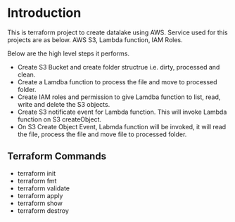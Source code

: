 
# Introduction

This is terraform project to create datalake using AWS. Service used for this projects are as below.
AWS S3, Lambda function, IAM Roles. 

Below are the high level steps it performs. 

- Create S3 Bucket and create folder structrue i.e. dirty, processed and clean.
- Create a Lamdba function to process the file and move to processed folder. 
- Create IAM roles and permission to give Lamdba function to list, read, write and delete the S3 objects.
- Create S3 notificate event for Lambda function. This will invoke Lambda function on S3 createObject. 
- On S3 Create Object Event, Labmda function will be invoked, it will read the file, process the file and move file to processed folder. 



## Terraform Commands 
- terraform init
- terraform fmt
- terraform validate
- terraform apply
- terraform show
- terraform destroy